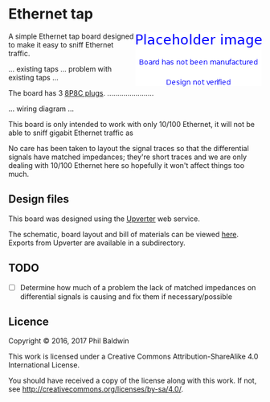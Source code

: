 # Ethernet tap

<img align="right" src="../_common/PlaceholderImage.png">

A simple Ethernet tap board designed to make it easy to sniff Ethernet traffic. 

... existing taps ... problem with existing taps ...

The board has 3 [8P8C plugs](https://en.wikipedia.org/wiki/Modular_connector#8P8C). .......................

... wiring diagram ...



This board is only intended to work with only 10/100 Ethernet, it will not be able to sniff gigabit Ethernet traffic as 

No care has been taken to layout the signal traces so that the differential signals have matched impedances; they're short traces and we are only dealing with 10/100 Ethernet here so hopefully it won't affect things too much.

## Design files

This board was designed using the [Upverter](https://upverter.com) web service.

The schematic, board layout and bill of materials can be viewed [here](https://upverter.com/Trebuchetindustries/061c6872fd13c86f/Ethernet-tap/). Exports from Upverter are available in a subdirectory.

## TODO

* [ ] Determine how much of a problem the lack of matched impedances on differential signals is causing and fix them if necessary/possible

## Licence

Copyright © 2016, 2017 Phil Baldwin

This work is licensed under a Creative Commons Attribution-ShareAlike 4.0 International License.

You should have received a copy of the license along with this work. If not, see <http://creativecommons.org/licenses/by-sa/4.0/>.
